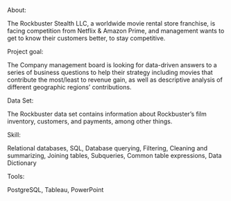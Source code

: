 About:

The Rockbuster Stealth LLC, a worldwide movie rental store franchise, is facing competition from Netflix & Amazon Prime, and management wants to get to know their customers better, to stay competitive. 

Project goal:

The Company management board is looking for data-driven answers to a series of business questions to help their strategy including movies that contribute the most/least to revenue gain, as well as descriptive analysis of different geographic regions’ contributions.

Data Set:

The Rockbuster data set contains information about Rockbuster’s film inventory, customers, and payments, among other things.

Skill:

Relational databases, SQL, Database querying, Filtering, Cleaning and summarizing, Joining tables, Subqueries, Common table expressions, Data Dictionary

Tools:

PostgreSQL, Tableau, PowerPoint

